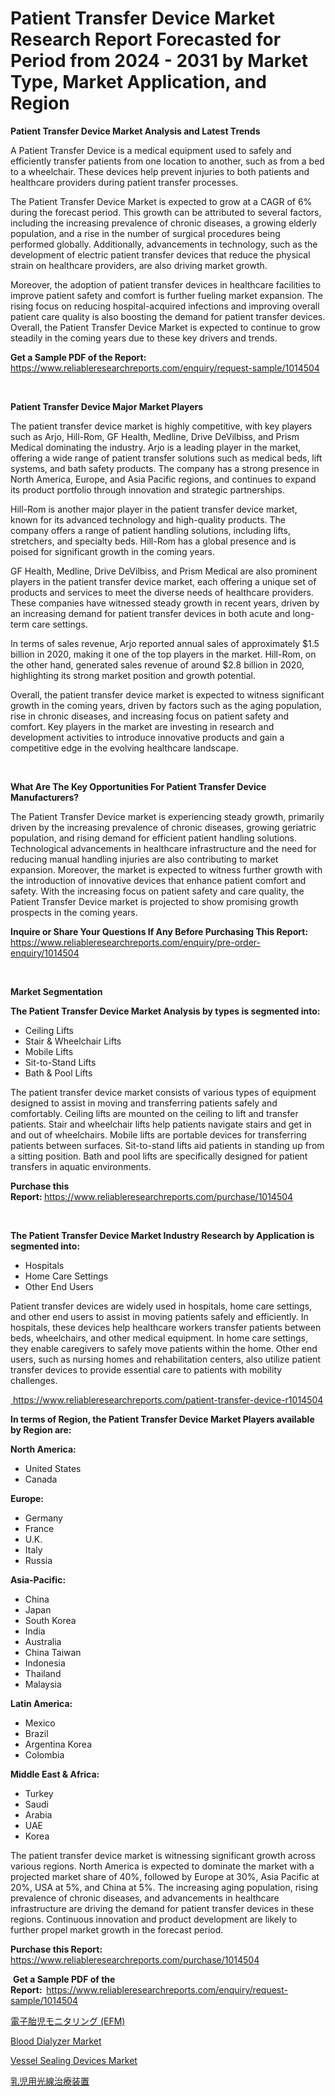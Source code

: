 <p><h1>Patient Transfer Device Market Research Report Forecasted for Period from 2024 -  2031 by Market Type, Market Application, and Region</h1></p><p><strong>Patient Transfer Device Market Analysis and Latest Trends</strong></p>
<p><p>A Patient Transfer Device is a medical equipment used to safely and efficiently transfer patients from one location to another, such as from a bed to a wheelchair. These devices help prevent injuries to both patients and healthcare providers during patient transfer processes.</p><p>The Patient Transfer Device Market is expected to grow at a CAGR of 6% during the forecast period. This growth can be attributed to several factors, including the increasing prevalence of chronic diseases, a growing elderly population, and a rise in the number of surgical procedures being performed globally. Additionally, advancements in technology, such as the development of electric patient transfer devices that reduce the physical strain on healthcare providers, are also driving market growth.</p><p>Moreover, the adoption of patient transfer devices in healthcare facilities to improve patient safety and comfort is further fueling market expansion. The rising focus on reducing hospital-acquired infections and improving overall patient care quality is also boosting the demand for patient transfer devices. Overall, the Patient Transfer Device Market is expected to continue to grow steadily in the coming years due to these key drivers and trends.</p></p>
<p><strong>Get a Sample PDF of the Report:&nbsp;</strong> <a href="https://www.reliableresearchreports.com/enquiry/request-sample/1014504">https://www.reliableresearchreports.com/enquiry/request-sample/1014504</a></p>
<p>&nbsp;</p>
<p><strong>Patient Transfer Device Major Market Players</strong></p>
<p><p>The patient transfer device market is highly competitive, with key players such as Arjo, Hill-Rom, GF Health, Medline, Drive DeVilbiss, and Prism Medical dominating the industry. Arjo is a leading player in the market, offering a wide range of patient transfer solutions such as medical beds, lift systems, and bath safety products. The company has a strong presence in North America, Europe, and Asia Pacific regions, and continues to expand its product portfolio through innovation and strategic partnerships.</p><p>Hill-Rom is another major player in the patient transfer device market, known for its advanced technology and high-quality products. The company offers a range of patient handling solutions, including lifts, stretchers, and specialty beds. Hill-Rom has a global presence and is poised for significant growth in the coming years.</p><p>GF Health, Medline, Drive DeVilbiss, and Prism Medical are also prominent players in the patient transfer device market, each offering a unique set of products and services to meet the diverse needs of healthcare providers. These companies have witnessed steady growth in recent years, driven by an increasing demand for patient transfer devices in both acute and long-term care settings.</p><p>In terms of sales revenue, Arjo reported annual sales of approximately $1.5 billion in 2020, making it one of the top players in the market. Hill-Rom, on the other hand, generated sales revenue of around $2.8 billion in 2020, highlighting its strong market position and growth potential.</p><p>Overall, the patient transfer device market is expected to witness significant growth in the coming years, driven by factors such as the aging population, rise in chronic diseases, and increasing focus on patient safety and comfort. Key players in the market are investing in research and development activities to introduce innovative products and gain a competitive edge in the evolving healthcare landscape.</p></p>
<p>&nbsp;</p>
<p><strong>What Are The Key Opportunities For Patient Transfer Device Manufacturers?</strong></p>
<p><p>The Patient Transfer Device market is experiencing steady growth, primarily driven by the increasing prevalence of chronic diseases, growing geriatric population, and rising demand for efficient patient handling solutions. Technological advancements in healthcare infrastructure and the need for reducing manual handling injuries are also contributing to market expansion. Moreover, the market is expected to witness further growth with the introduction of innovative devices that enhance patient comfort and safety. With the increasing focus on patient safety and care quality, the Patient Transfer Device market is projected to show promising growth prospects in the coming years.</p></p>
<p><strong>Inquire or Share Your Questions If Any Before Purchasing This Report:</strong> <a href="https://www.reliableresearchreports.com/enquiry/pre-order-enquiry/1014504">https://www.reliableresearchreports.com/enquiry/pre-order-enquiry/1014504</a></p>
<p>&nbsp;</p>
<p><strong>Market Segmentation</strong></p>
<p><strong>The Patient Transfer Device Market Analysis by types is segmented into:</strong></p>
<p><ul><li>Ceiling Lifts</li><li>Stair & Wheelchair Lifts</li><li>Mobile Lifts</li><li>Sit-to-Stand Lifts</li><li>Bath & Pool Lifts</li></ul></p>
<p><p>The patient transfer device market consists of various types of equipment designed to assist in moving and transferring patients safely and comfortably. Ceiling lifts are mounted on the ceiling to lift and transfer patients. Stair and wheelchair lifts help patients navigate stairs and get in and out of wheelchairs. Mobile lifts are portable devices for transferring patients between surfaces. Sit-to-stand lifts aid patients in standing up from a sitting position. Bath and pool lifts are specifically designed for patient transfers in aquatic environments.</p></p>
<p><strong>Purchase this Report:&nbsp;</strong><a href="https://www.reliableresearchreports.com/purchase/1014504">https://www.reliableresearchreports.com/purchase/1014504</a></p>
<p>&nbsp;</p>
<p><strong>The Patient Transfer Device Market Industry Research by Application is segmented into:</strong></p>
<p><ul><li>Hospitals</li><li>Home Care Settings</li><li>Other End Users</li></ul></p>
<p><p>Patient transfer devices are widely used in hospitals, home care settings, and other end users to assist in moving patients safely and efficiently. In hospitals, these devices help healthcare workers transfer patients between beds, wheelchairs, and other medical equipment. In home care settings, they enable caregivers to safely move patients within the home. Other end users, such as nursing homes and rehabilitation centers, also utilize patient transfer devices to provide essential care to patients with mobility challenges.</p></p>
<p><a href="https://www.reliableresearchreports.com/patient-transfer-device-r1014504">&nbsp;https://www.reliableresearchreports.com/patient-transfer-device-r1014504</a></p>
<p><strong>In terms of Region, the Patient Transfer Device Market Players available by Region are:</strong></p>
<p>
    <p> <strong> North America: </strong>
        <ul>
            <li>United States</li>
            <li>Canada</li>
        </ul>
        </p> 
    <p> <strong> Europe: </strong>
        <ul>
            <li>Germany</li>
            <li>France</li>
            <li>U.K.</li>
            <li>Italy</li>
            <li>Russia</li>
        </ul>
        </p> 
    <p> <strong> Asia-Pacific: </strong>
        <ul>
            <li>China</li>
            <li>Japan</li>
            <li>South Korea</li>
            <li>India</li>
            <li>Australia</li>
            <li>China Taiwan</li>
            <li>Indonesia</li>
            <li>Thailand</li>
            <li>Malaysia</li>
        </ul>
        </p> 
    <p> <strong> Latin America: </strong>
        <ul>
            <li>Mexico</li>
            <li>Brazil</li>
            <li>Argentina Korea</li>
            <li>Colombia</li>
        </ul>
        </p> 
    <p> <strong> Middle East & Africa: </strong>
        <ul>
            <li>Turkey</li>
            <li>Saudi</li>
            <li>Arabia</li>
            <li>UAE</li>
            <li>Korea</li>
        </ul>
    </p>
    </p>
<p><p>The patient transfer device market is witnessing significant growth across various regions. North America is expected to dominate the market with a projected market share of 40%, followed by Europe at 30%, Asia Pacific at 20%, USA at 5%, and China at 5%. The increasing aging population, rising prevalence of chronic diseases, and advancements in healthcare infrastructure are driving the demand for patient transfer devices in these regions. Continuous innovation and product development are likely to further propel market growth in the forecast period.</p></p>
<p><strong>Purchase this Report: </strong><a href="https://www.reliableresearchreports.com/purchase/1014504">https://www.reliableresearchreports.com/purchase/1014504</a></p>
<p>&nbsp;<strong>Get a Sample PDF of the Report:&nbsp;&nbsp;</strong><a href="https://www.reliableresearchreports.com/enquiry/request-sample/1014504">https://www.reliableresearchreports.com/enquiry/request-sample/1014504</a></p>
<p><strong></strong></p>
<p><p><a href="https://github.com/DeonBoer2023/Market-Research-Report-List-2/blob/main/7930686173602.md">電子胎児モニタリング (EFM)</a></p><p><a href="https://github.com/kosella/Market-Research-Report-List-4/blob/main/blood-dialyzer-market.md">Blood Dialyzer Market</a></p><p><a href="https://github.com/kufem1/Market-Research-Report-List-3/blob/main/vessel-sealing-devices-market.md">Vessel Sealing Devices Market</a></p><p><a href="https://github.com/dawson566/Market-Research-Report-List-2/blob/main/9101042173601.md">乳児用光線治療装置</a></p></p>